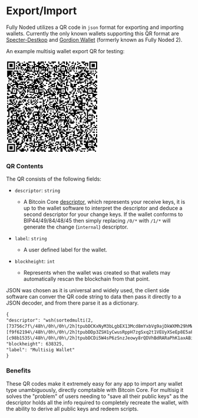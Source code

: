 # Export/Import

Fully Noded utilizes a QR code in `json` format for exporting and importing wallets. Currently the only known wallets supporting this QR format are [Specter-Destkop](https://github.com/cryptoadvance/specter-desktop/tree/master/docs) and [Gordion Wallet](https://github.com/BlockchainCommons/FullyNoded-2) (formerly known as Fully Noded 2).

An example multisig wallet export QR for testing:</br></br>
<img src="../Images/wallet_export.png" alt="" width="250"/>

### QR Contents

The QR consists of the following fields:

- `descriptor`: `string`
    - A Bitcoin Core [descriptor](https://github.com/bitcoin/bitcoin/blob/master/doc/descriptors.md), which represents your receive keys, it is up to the wallet software to interpret the descriptor and deduce a second descriptor for your change keys. If the wallet conforms to BIP44/49/84/48/45 then simply replacing `/0/*` with `/1/*` will generate the change (`internal`) descriptor.

- `label`: `string`
    - A user defined label for the wallet.

- `blockheight`: `int`
    - Represents when the wallet was created so that wallets may automatically rescan the blockchain from that point.

JSON was chosen as it is universal and widely used, the client side software can conver the QR code string to data then pass it directly to a JSON decoder, and from there parse it as a dictionary.

```
{
"descriptor": "wsh(sortedmulti(2,[73756c7f\/48h\/0h\/0h\/2h]tpubDCKxNyM3bLgbEX13Mcd8mYxbVg9ajDkWXMh29hMWBurKfVmBfWAM96QVP3zaUcN51HvkZ3ar4VwP82kC8JZhhux8vFQoJintSpVBwpFvyU3\/0\/*,[f9f62194\/48h\/0h\/0h\/2h]tpubDDp3ZSH1yCwusRppH7zgSxq2t1VEUyXSeEp8E5aFS8m43MknUjiF1bSLo3CGWAxbDyhF1XowA5ukPzyJZjznYk3kYi6oe7QxtX2euvKWsk4\/0\/*,[c98b1535\/48h\/0h\/0h\/2h]tpubDCDi5W4sP6zSnzJeowy8rQDVhBdRARaPhK1axABi8V1661wEPeanpEXj4ZLAUEoikVtoWcyK26TKKJSecSfeKxwHCcRrge9k1ybuiL71z4a\/0\/*))",
"blockheight": 638325,
"label": "Multisig Wallet"
}
```

### Benefits

These QR codes make it extremely easy for any app to import any wallet type unambiguously, directly comptaible with Bitcoin Core. For multisig it solves the "problem" of users needing to "save all their public keys" as the descriptor holds all the info required to completely recreate the wallet, with the ability to derive all public keys and redeem scripts.

